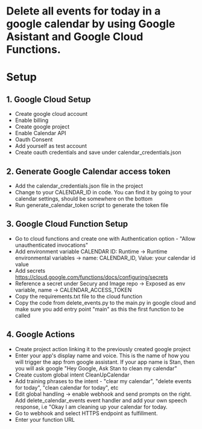 # Delete all events for today in a google calendar by using Google Asistant and Google Cloud Functions.

# Setup

## 1. Google Cloud Setup
-    Create google cloud account
-    Enable billing
-    Create google project
-    Enable Calendar API
-    Oauth Consent
-    Add yourself as test account
-    Create oauth credentials and save under calendar_credentials.json

## 2. Generate Google Calendar access token
-    Add the calendar_credentials.json file in the project
-    Change to your CALENDAR_ID in code. You can find it by going to your calendar settings, should be somewhere on the bottom
-    Run generate_calendar_token script to generate the token file

## 3. Google Cloud Function Setup
-    Go to cloud functions and create one with Authentication option - "Allow unauthenticated invocations"
-    Add environment variable CALENDAR ID: Runtime -> Runtime environmental variables -> name: CALENDAR_ID, Value: your calendar id value
-    Add secrets https://cloud.google.com/functions/docs/configuring/secrets
-    Reference a secret under Secury and Image repo -> Exposed as env variable, name -> CALENDAR_ACCESS_TOKEN
-    Copy the requirements.txt file to the cloud function 
-    Copy the code from delete_events.py to the main.py in google cloud and make sure you add entry point "main" as this the first function to be called

## 4. Google Actions
-    Create project action linking it to the previously created google project
-    Enter your app's display name and voice. This is the name of how you will trigger the app from google assistant. If your app name is Stan, then you will ask google "Hey Google, Ask Stan to clean my calendar" 
-    Create custom global intent CleanUpCalendar 
-    Add training phrases to the intent - "clear my calendar", "delete events for today", "clean calendar for today", etc
-    Edit global handling -> enable webhook and send prompts on the right. Add delete_calendar_events event handler and add your own speech response, i.e "Okay I am cleaning up your calendar for today.
-    Go to webhook and select HTTPS endpoint as fulfillment. 
-    Enter your function URL 
